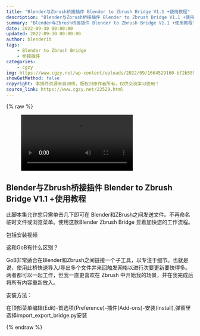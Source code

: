 ```yaml
---
title: "Blender与Zbrush桥接插件 Blender to Zbrush Bridge V1.1 +使用教程"
description: "Blender与Zbrush桥接插件 Blender to Zbrush Bridge V1.1 +使用教程"
summary: "Blender与Zbrush桥接插件 Blender to Zbrush Bridge V1.1 +使用教程"
date: 2022-09-30 00:00:00
updated: 2022-09-30 00:00:00
author: blenderit
tags: 
    - Blender to Zbrush Bridge
    - 桥接插件
categories:
    - cgzy
img: https://www.cgzy.net/wp-content/uploads/2022/09/1664529160-bf2b585aaeb7a04.jpg
showGetMethod: false
copyright: 本插件资源来自网络，版权归原作者所有，仅供交流学习使用！
source_link: https://www.cgzy.net/22529.html
---
```


{% raw %}
<figure class="wp-block-video aligncenter"><video controls src="https://cloud.video.taobao.com/play/u/717183932/p/1/e/6/t/1/379090809546.mp4"></video></figure><div class="wp-block-pandastudio-title"><div class="title_style_01"><h2 id="h2-0">Blender与Zbrush桥接插件 Blender to Zbrush Bridge V1.1 +使用教程</h2></div></div><p>此脚本集允许您只需单击几下即可在 Blender和ZBrush之间发送文件。不再命名临时文件或浏览菜单。使用这款Blender Zbrush Bridge 显着加快您的工作流程。</p><p>包括安装视频</p><p>这和GoB有什么区别？</p><p>GoB非常适合在Blender和Zbrush之间链接一个子工具，以专注于细节。也就是说，使用此桥快速导入/导出多个文件并来回触发网格以进行次要更新要快得多。两者都可以一起工作，但我一直更喜欢在 Zbrush 中开始我的场景，并在我完成后将所有内容重新放入。</p><p><mark style="background-color:rgba(0, 0, 0, 0)" class="has-inline-color has-vivid-red-color">安装方法：</mark></p><p>在顶部菜单编辑(Edit)-首选项(Preference)-插件(Add-ons)-安装(Install),弹窗里选择import_export_bridge.py安装</p>
<div style="display: none">cgzy</div>
{% endraw %}